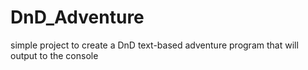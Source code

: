 # DnD_Adventure
simple project to create a DnD text-based adventure program that will output to the console
